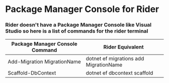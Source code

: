 # Package Manager Console for Rider
### Rider doesn't have a Package Manager Console like Visual Studio so here is a list of commands for the rider terminal

| Package Manager Console Command | Rider Equivalent |
|---------------------------------|------------------|
| Add-Migration MigrationName | dotnet ef migrations add MigrationName |
| Scaffold-DbContext   | dotnet ef dbcontext scaffold    |
